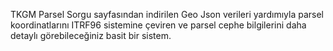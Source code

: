 TKGM Parsel Sorgu sayfasından indirilen Geo Json verileri yardımıyla parsel koordinatlarını ITRF96 sistemine çeviren ve parsel cephe bilgilerini daha detaylı görebileceğiniz basit bir sistem.
